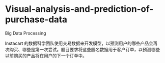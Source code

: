 # Visual-analysis-and-prediction-of-purchase-data
Big Data Processing

Instacart 的数据科学团队使用交易数据来开发模型，以预测用户的哪些产品会再次购买、哪些是第一次尝试。题目要求将这些匿名数据用于客户订单，以预测哪些以前购买的产品将在用户的下一个订单中。
